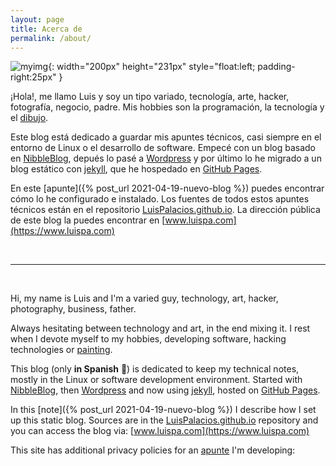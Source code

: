 ```yaml
---
layout: page
title: Acerca de
permalink: /about/
---
```


[comment]: # (empty line)
[comment]: # (This actually is the most platform independent comment)


![myimg](/assets/img/posts/about_luispa.jpg){: width="200px" height="231px" style="float:left; padding-right:25px" } 

¡Hola!, me llamo Luis y soy un tipo variado, tecnología, arte, hacker, fotografía, negocio, padre. Mis hobbies son la programación, la tecnología y el [dibujo](https://www.instagram.com/luis.palacios.derqui).

Este blog está dedicado a guardar mis apuntes técnicos, casi siempre en el entorno de Linux o el desarrollo de software. Empecé con un blog basado en [NibbleBlog](http://www.nibbleblog.com), depués lo pasé a [Wordpress](https://wordpress.org/) y por último lo he migrado a un blog estático con [jekyll](http://jekyllrb.com), que he hospedado en [GitHub Pages](https://pages.github.com). 

En este [apunte]({% post_url 2021-04-19-nuevo-blog %}) puedes encontrar cómo lo he configurado e instalado. Los fuentes de todos estos apuntes técnicos están en el repositorio [LuisPalacios.github.io](https://github.com/LuisPalacios/LuisPalacios.github.io). La dirección pública de este blog la puedes encontrar en [www.luispa.com](https://www.luispa.com)

<br clear="left"/>

---

<br/>

Hi, my name is Luis and I'm a varied guy, technology, art, hacker, photography, business, father.

Always hesitating between technology and art, in the end mixing it. I rest when I devote myself to my hobbies, developing software, hacking technologies or [painting](https://www.instagram.com/luis.palacios.derqui).

This blog (only **in Spanish** 🤗) is dedicated to keep my technical notes, mostly in the Linux or software development environment. Started with [NibbleBlog](http://www.nibbleblog.com), then [Wordpress](https://wordpress.org/) and now using [jekyll](http://jekyllrb.com), hosted on [GitHub Pages](https://pages.github.com).

In this [note]({% post_url 2021-04-19-nuevo-blog %}) I describe how I set up this static blog. Sources are in the [LuisPalacios.github.io](https://github.com/LuisPalacios/LuisPalacios.github.io) repository and you can access the blog via: [www.luispa.com](https://www.luispa.com)

This site has additional privacy policies for an [apunte](/dividimusprivacy) I'm developing: 